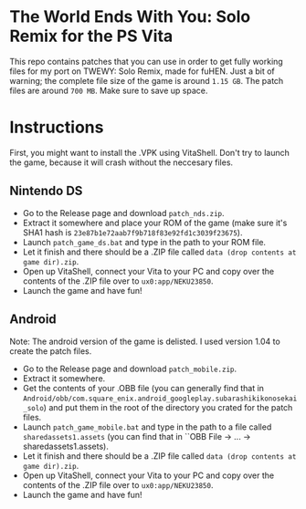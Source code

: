 # The World Ends With You: Solo Remix for the PS Vita
This repo contains patches that you can use in order to get fully working files for my port on TWEWY: Solo Remix, made for fuHEN.
Just a bit of warning; the complete file size of the game is around ``1.15 GB``. The patch files are around ``700 MB``. Make sure to save up space.

# Instructions
First, you might want to install the .VPK using VitaShell. Don't try to launch the game, because it will crash without the neccesary files.

## Nintendo DS
- Go to the Release page and download ``patch_nds.zip``.
- Extract it somewhere and place your ROM of the game (make sure it's SHA1 hash is ``23e87b1e72aab7f9b718f83e92fd1c3039f23675``).
- Launch ``patch_game_ds.bat`` and type in the path to your ROM file.
- Let it finish and there should be a .ZIP file called ``data (drop contents at game dir).zip``.
- Open up VitaShell, connect your Vita to your PC and copy over the contents of the .ZIP file over to ``ux0:app/NEKU23850``.
- Launch the game and have fun!

## Android
Note: The android version of the game is delisted. I used version 1.04 to create the patch files.

- Go to the Release page and download ``patch_mobile.zip``.
- Extract it somewhere.
- Get the contents of your .OBB file (you can generally find that in ``Android/obb/com.square_enix.android_googleplay.subarashikikonosekai_solo``) and put them in the root of the directory you crated for the patch files.
- Launch ``patch_game_mobile.bat`` and type in the path to a file called ``sharedassets1.assets`` (you can find that in ``OBB File -> ... -> sharedassets1.assets).
- Let it finish and there should be a .ZIP file called ``data (drop contents at game dir).zip``.
- Open up VitaShell, connect your Vita to your PC and copy over the contents of the .ZIP file over to ``ux0:app/NEKU23850``.
- Launch the game and have fun!
